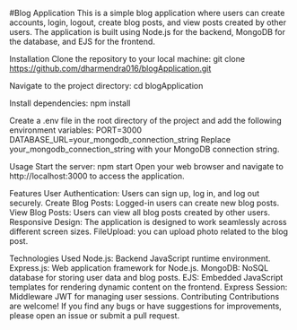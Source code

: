 #Blog Application
This is a simple blog application where users can create accounts, login, logout, create blog posts, and view posts created by other users. The application is built using Node.js for the backend, MongoDB for the database, and EJS for the frontend.

Installation
Clone the repository to your local machine:
git clone https://github.com/dharmendra016/blogApplication.git

Navigate to the project directory:
cd blogApplication

Install dependencies:
npm install

Create a .env file in the root directory of the project and add the following environment variables:
PORT=3000
DATABASE_URL=your_mongodb_connection_string
Replace your_mongodb_connection_string with your MongoDB connection string.

Usage
Start the server:
npm start
Open your web browser and navigate to http://localhost:3000 to access the application.

Features
User Authentication: Users can sign up, log in, and log out securely.
Create Blog Posts: Logged-in users can create new blog posts.
View Blog Posts: Users can view all blog posts created by other users.
Responsive Design: The application is designed to work seamlessly across different screen sizes.
FileUpload: you can upload photo related to the blog post.

Technologies Used
Node.js: Backend JavaScript runtime environment.
Express.js: Web application framework for Node.js.
MongoDB: NoSQL database for storing user data and blog posts.
EJS: Embedded JavaScript templates for rendering dynamic content on the frontend.
Express Session: Middleware JWT for managing user sessions.
Contributing
Contributions are welcome! If you find any bugs or have suggestions for improvements, please open an issue or submit a pull request.
